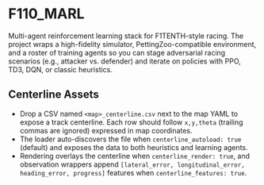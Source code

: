 # F110_MARL

Multi-agent reinforcement learning stack for F1TENTH-style racing. The project wraps a high-fidelity simulator, PettingZoo-compatible environment, and a roster of training agents so you can stage adversarial racing scenarios (e.g., attacker vs. defender) and iterate on policies with PPO, TD3, DQN, or classic heuristics.

## Centerline Assets

- Drop a CSV named `<map>_centerline.csv` next to the map YAML to expose a track centerline. Each row should follow `x,y,theta` (trailing commas are ignored) expressed in map coordinates.
- The loader auto-discovers the file when `centerline_autoload: true` (default) and exposes the data to both heuristics and learning agents.
- Rendering overlays the centerline when `centerline_render: true`, and observation wrappers append `[lateral_error, longitudinal_error, heading_error, progress]` features when `centerline_features: true`.
